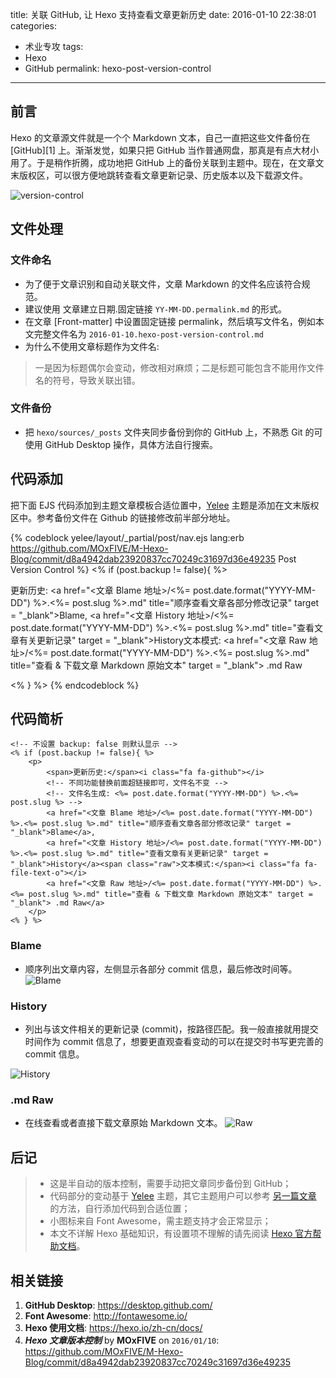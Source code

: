title: 关联 GitHub, 让 Hexo 支持查看文章更新历史
date: 2016-01-10 22:38:01
categories:
- 术业专攻
tags:
- Hexo
- GitHub
permalink: hexo-post-version-control
---

<h2 id="intro">前言</h2>Hexo 的文章源文件就是一个个 Markdown 文本，自己一直把这些文件备份在 [GitHub][1] 上。渐渐发觉，如果只把 GitHub 当作普通网盘，那真是有点大材小用了。于是稍作折腾，成功地把 GitHub 上的备份关联到主题中。现在，在文章文末版权区，可以很方便地跳转查看文章更新记录、历史版本以及下载源文件。

<!-- more -->

![version-control](/resources/version-control.png)

## 文件处理
### 文件命名
- 为了便于文章识别和自动关联文件，文章 Markdown 的文件名应该符合规范。
- 建议使用 文章建立日期.固定链接 `YY-MM-DD.permalink.md` 的形式。
- 在文章 [Front-matter] 中设置固定链接 permalink，然后填写文件名，例如本文完整文件名为 `2016-01-10.hexo-post-version-control.md`
- 为什么不使用文章标题作为文件名:
> 一是因为标题偶尔会变动，修改相对麻烦；二是标题可能包含不能用作文件名的符号，导致关联出错。

### 文件备份
- 把 `hexo/sources/_posts` 文件夹同步备份到你的 GitHub 上，不熟悉 Git 的可使用 GitHub Desktop 操作，具体方法自行搜索。

## 代码添加
把下面 EJS 代码添加到主题文章模板合适位置中，[Yelee][2] 主题是添加在文末版权区中。参考备份文件在 Github 的链接修改前半部分地址。

{% codeblock yelee/layout/_partial/post/nav.ejs lang:erb https://github.com/MOxFIVE/M-Hexo-Blog/commit/d8a4942dab23920837cc70249c31697d36e49235 Post Version Control %}
<% if (post.backup != false){ %>
    <p>
        <span>更新历史:</span><i class="fa fa-github"></i>
        <a href="<文章 Blame 地址>/<%= post.date.format("YYYY-MM-DD") %>.<%= post.slug %>.md" title="顺序查看文章各部分修改记录" target = "_blank">Blame</a>,
        <a href="<文章 History 地址>/<%= post.date.format("YYYY-MM-DD") %>.<%= post.slug %>.md" title="查看文章有关更新记录" target = "_blank">History</a><span class="raw">文本模式:</span><i class="fa fa-file-text-o"></i>
        <a href="<文章 Raw 地址>/<%= post.date.format("YYYY-MM-DD") %>.<%= post.slug %>.md" title="查看 & 下载文章 Markdown 原始文本" target = "_blank"> .md Raw</a>
    </p>
<% } %>
{% endcodeblock %}

## 代码简析

``` erb
<!-- 不设置 backup: false 则默认显示 -->
<% if (post.backup != false){ %>
    <p> 
        <span>更新历史:</span><i class="fa fa-github"></i>
        <!-- 不同功能替换前面超链接即可，文件名不变 -->
        <!-- 文件名生成: <%= post.date.format("YYYY-MM-DD") %>.<%= post.slug %> -->
        <a href="<文章 Blame 地址>/<%= post.date.format("YYYY-MM-DD") %>.<%= post.slug %>.md" title="顺序查看文章各部分修改记录" target = "_blank">Blame</a>,
        <a href="<文章 History 地址>/<%= post.date.format("YYYY-MM-DD") %>.<%= post.slug %>.md" title="查看文章有关更新记录" target = "_blank">History</a><span class="raw">文本模式:</span><i class="fa fa-file-text-o"></i>
        <a href="<文章 Raw 地址>/<%= post.date.format("YYYY-MM-DD") %>.<%= post.slug %>.md" title="查看 & 下载文章 Markdown 原始文本" target = "_blank"> .md Raw</a>
    </p>
<% } %>
```

### Blame
- 顺序列出文章内容，左侧显示各部分 commit 信息，最后修改时间等。
![Blame](/resources/Blame.png)

### History
- 列出与该文件相关的更新记录 (commit)，按路径匹配。我一般直接就用提交时间作为 commit 信息了，想要更直观查看变动的可以在提交时书写更完善的 commit 信息。

![History](/resources/History.png)

### .md Raw
- 在线查看或者直接下载文章原始 Markdown 文本。
![Raw](/resources/Raw.png)

## 后记
> - 这是半自动的版本控制，需要手动把文章同步备份到 GitHub；
> - 代码部分的变动基于 [Yelee][2] 主题，其它主题用户可以参考 [另一篇文章][3] 的方法，自行添加代码到合适位置；
> - 小图标来自 Font Awesome，需主题支持才会正常显示；
> - 本文不详解 Hexo 基础知识，有设置项不理解的请先阅读 [Hexo 官方帮助文档][4]。

[1]: https://github.com/MOxFIVE/Markdown-Archives-Backup
[2]: https://github.com/MOxFIVE/hexo-theme-yelee
[3]: /2015/10/25/hexo-tag-cloud/
[4]: https://hexo.io/zh-cn/docs/



## 相关链接
1. **GitHub Desktop**: <https://desktop.github.com/>
1. **Font Awesome**: <http://fontawesome.io/>
1. **Hexo 使用文档**: <https://hexo.io/zh-cn/docs/>
1. ***Hexo 文章版本控制***  by **MOxFIVE** on <code>2016/01/10</code>: <https://github.com/MOxFIVE/M-Hexo-Blog/commit/d8a4942dab23920837cc70249c31697d36e49235>
